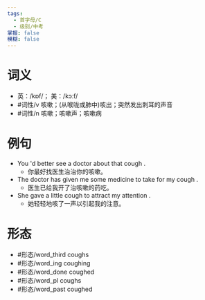 ```yaml
---
tags:
  - 首字母/C
  - 级别/中考
掌握: false
模糊: false
---
```

# 词义
- 英：/kɒf/； 美：/kɔːf/
- #词性/v  咳嗽；(从喉咙或肺中)咳出；突然发出刺耳的声音
- #词性/n  咳嗽；咳嗽声；咳嗽病
# 例句
- You 'd better see a doctor about that cough .
	- 你最好找医生治治你的咳嗽。
- The doctor has given me some medicine to take for my cough .
	- 医生已给我开了治咳嗽的药吃。
- She gave a little cough to attract my attention .
	- 她轻轻地咳了一声以引起我的注意。
# 形态
- #形态/word_third coughs
- #形态/word_ing coughing
- #形态/word_done coughed
- #形态/word_pl coughs
- #形态/word_past coughed
